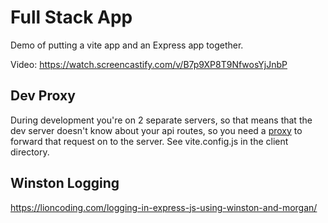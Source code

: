 # Full Stack App

Demo of putting a vite app and an Express app together.

Video: <https://watch.screencastify.com/v/B7p9XP8T9NfwosYjJnbP>

## Dev Proxy

During development you're on 2 separate servers, so that means that the dev server doesn't know about your api routes, so you need a [proxy](https://vitejs.dev/config/server-options.html#server-proxy) to forward that request on to the server. See vite.config.js in the client directory.

## Winston Logging

<https://lioncoding.com/logging-in-express-js-using-winston-and-morgan/>